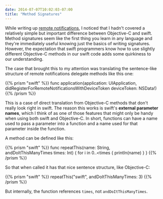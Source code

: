 ```yaml
---
date: 2014-07-07T10:02:03-07:00
title: "Method Signatures"
---
```

While writing up [remote notifications](/remote-notifications), I noticed that I hadn't covered a relatively simple but important difference between Objective-C and swift. Method signatures seem like the first thing you learn in any language and they're immediately useful knowing just the basics of writing signatures. However, the expectation that swift programmers know how to use slightly different Objective-C methods in our swift code adds some quirkiness to our understanding.

The case that brought this to my attention was translating the sentence-like structure of remote notifications delegate methods like this one:

{{% prism "swift" %}}
func application(application: UIApplication, didRegisterForRemoteNotificationsWithDeviceToken deviceToken: NSData!)
{{% /prism %}}

This is a case of direct translation from Objective-C methods that don't really look right in swift. The reason this works is swift's **external parameter names**, which I think of as one of those features that might only be handy when using both swift and Objective-C. In short, functions can have a name used to pass a parameter into a function and a name used for that parameter inside the function.

A method can be defined like this:

{{% prism "swift" %}}
func repeatThis(name: String, andDoItThisManyTimes times: Int) {
	for i in 0..&lt;times {
		println(name)
	}
}
{{% /prism %}}

So that when called it has that nice sentence structure, like Objective-C:

{{% prism "swift" %}}
repeatThis("swift", andDoItThisManyTimes: 3)
{{% /prism %}}

But internally, the function references `times`, not `andDoItThisManyTimes`.

